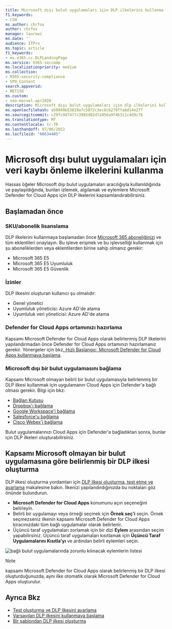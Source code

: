 ```yaml
---
title: Microsoft dışı bulut uygulamaları için DLP ilkelerini kullanma
f1.keywords:
- CSH
ms.author: chrfox
author: chrfox
manager: laurawi
ms.date: ''
audience: ITPro
ms.topic: article
f1_keywords:
- ms.o365.cc.DLPLandingPage
ms.service: O365-seccomp
ms.localizationpriority: medium
ms.collection:
- M365-security-compliance
- SPO_Content
search.appverid:
- MET150
ms.custom:
- seo-marvel-apr2020
description: Microsoft dışı bulut uygulamaları için dlp ilkelerini kullanmayı öğrenin.
ms.openlocfilehash: a50849b53819a7c5872c3ec8cb279ffa8d14e27f
ms.sourcegitcommit: c29fc9d7477c3985d02d7a956a9f4b311c4d9c76
ms.translationtype: MT
ms.contentlocale: tr-TR
ms.lasthandoff: 07/06/2022
ms.locfileid: "66634405"
---
```

# <a name="use-data-loss-prevention-policies-for-non-microsoft-cloud-apps"></a>Microsoft dışı bulut uygulamaları için veri kaybı önleme ilkelerini kullanma

Hassas öğeler Microsoft dışı bulut uygulamaları aracılığıyla kullanıldığında ve paylaşıldığında, bunları izlemek, algılamak ve eylemlere Microsoft Defender for Cloud Apps için DLP ilkelerini kapsamlandırabilirsiniz.

## <a name="before-you-begin"></a>Başlamadan önce

### <a name="skusubscriptions-licensing"></a>SKU/abonelik lisanslama

DLP ilkelerini kullanmaya başlamadan önce [Microsoft 365 aboneliğinizi](https://www.microsoft.com/microsoft-365/compare-microsoft-365-enterprise-plans?rtc=1) ve tüm eklentileri onaylayın. Bu işleve erişmek ve bu işlevselliği kullanmak için şu aboneliklerden veya eklentilerden birine sahip olmanız gerekir:

- Microsoft 365 E5
- Microsoft 365 E5 Uyumluluk
- Microsoft 365 E5 Güvenlik

### <a name="permissions"></a>İzinler
DLP ilkesini oluşturan kullanıcı şu olmalıdır:

- Genel yönetici
- Uyumluluk yöneticisi: Azure AD'de atama
- Uyumluluk veri yöneticisi: Azure AD'de atama

### <a name="prepare-your-defender-for-cloud-apps-environment"></a>Defender for Cloud Apps ortamınızı hazırlama

Kapsamı Microsoft Defender for Cloud Apps olarak belirlenmiş DLP ilkelerini yapılandırmadan önce Defender for Cloud Apps ortamınızı hazırlamanız gerekir. Yönergeler için bkz[. Hızlı Başlangıç: Microsoft Defender for Cloud Apps kullanmaya başlama](/defender-cloud-apps/get-started).

### <a name="connect-a-non-microsoft-cloud-app"></a>Microsoft dışı bir bulut uygulamasını bağlama

Kapsamı Microsoft olmayan belirli bir bulut uygulamasıyla belirlenmiş bir DLP ilkesi kullanmak için uygulamanın Cloud Apps için Defender'a bağlı olması gerekir. Bilgi için bkz:

- [Bağlan Kutusu](/defender-cloud-apps/connect-box)
- [Dropbox'ı bağlama](/defender-cloud-apps/connect-dropbox)
- [Google Workspace'i bağlama](/defender-cloud-apps/connect-google-workspace)
- [Salesforce'u bağlama](/defender-cloud-apps/connect-salesforce)
- [Cisco Webex'i bağlama](/defender-cloud-apps/connect-webex)

Bulut uygulamalarınızı Cloud Apps için Defender'a bağladıktan sonra, bunlar için DLP ilkeleri oluşturabilirsiniz.

## <a name="create-a-dlp-policy-scoped-to-a-non-microsoft-cloud-app"></a>Kapsamı Microsoft olmayan bir bulut uygulamasına göre belirlenmiş bir DLP ilkesi oluşturma

DLP ilkesi oluşturma yordamları için [DLP ilkesi oluşturma, test etme ve ayarlama](create-test-tune-dlp-policy.md) makalesine bakın. İlkenizi yapılandırdığınızda bu noktaları göz önünde bulundurun.

- **Microsoft Defender for Cloud Apps** konumunu açın seçeneğini belirleyin.
- Belirli bir uygulamayı veya örneği seçmek için **Örnek seç'i** seçin. Örnek seçmezseniz ilkenin kapsamı Microsoft Defender for Cloud Apps kiracınızdaki tüm bağlı uygulamalar olarak belirlenir.
- Üçüncü taraf uygulamaları zorlamak için bir dizi **Eylem** arasından seçim yapabilirsiniz. Üçüncü taraf uygulamaları kısıtlamak için **Üçüncü Taraf Uygulamalarını Kısıtla'yı** ve ardından belirli eylemleri seçin.

![bağlı bulut uygulamalarında zorunlu kılınacak eylemlerin listesi](../media/dlp-non-microsoft-cloud-app-restrict-third-party-apps.png)

> [!NOTE]
> kapsamı Microsoft Defender for Cloud Apps olarak belirlenmiş bir DLP ilkesi oluşturduğunuzda, aynı ilke otomatik olarak Microsoft Defender for Cloud Apps oluşturulur.

## <a name="see-also"></a>Ayrıca Bkz

- [Test oluşturma ve DLP ilkesini ayarlama](./create-test-tune-dlp-policy.md)
- [Varsayılan DLP ilkesini kullanmaya başlama](./get-started-with-the-default-dlp-policy.md)
- [Bir şablondan DLP ilkesi oluşturma](./create-a-dlp-policy-from-a-template.md)
